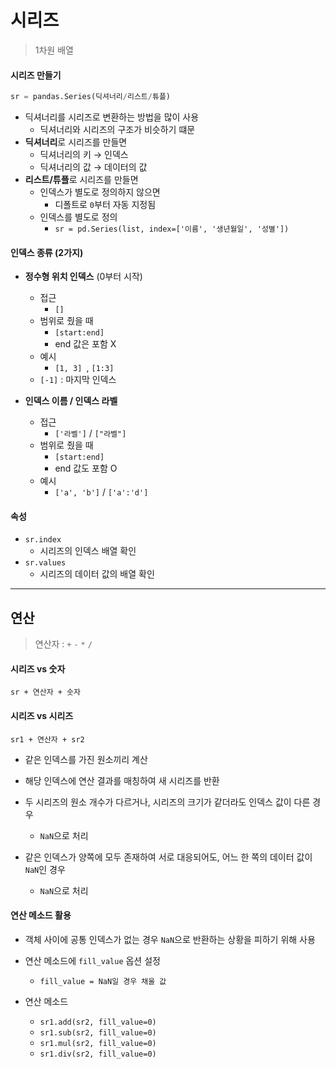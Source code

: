 # 시리즈

> 1차원 배열

#### 시리즈 만들기

```python
sr = pandas.Series(딕셔너리/리스트/튜플)
```

* 딕셔너리를 시리즈로 변환하는 방법을 많이 사용
  * 딕셔너리와 시리즈의 구조가 비슷하기 떄문
* **딕셔너리**로 시리즈를 만들면
  * 딕셔너리의 키 → 인덱스
  * 딕셔너리의 값 → 데이터의 값
* **리스트/튜플**로 시리즈를 만들면
  * 인덱스가 별도로 정의하지 않으면
    * 디폴트로 `0`부터 자동 지정됨
  * 인덱스를 별도로 정의
    * `sr = pd.Series(list, index=['이름', '생년월일', '성별'])`

#### 인덱스 종류 (2가지)

* **정수형 위치 인덱스** (0부터 시작)
  * 접근
    * `[]` 
  * 범위로 줬을 때 
    * `[start:end]` 
    * end 값은 포함 X
  * 예시
    * `[1, 3] `, `[1:3]`
  * `[-1]` : 마지막 인덱스
  
* **인덱스 이름 / 인덱스 라벨**
  * 접근
    * `['라벨']` / `["라벨"]`
  * 범위로 줬을 때
    * `[start:end]`
    * end 값도 포함 O
  * 예시
    * `['a', 'b']` / `['a':'d']`

#### 속성

* `sr.index`
  * 시리즈의 인덱스 배열 확인
* `sr.values`
  * 시리즈의 데이터 값의 배열 확인



---



## 연산

> 연산자 : `+` `-` `*` `/`

#### 시리즈 vs 숫자

`sr + 연산자 + 숫자`

#### 시리즈 vs 시리즈

`sr1 + 연산자 + sr2`

* 같은 인덱스를 가진 원소끼리 계산
* 해당 인덱스에 연산 결과를 매칭하여 새 시리즈를 반환

* 두 시리즈의 원소 개수가 다르거나, 시리즈의 크기가 같더라도 인덱스 값이 다른 경우
  * `NaN`으로 처리
* 같은 인덱스가 양쪽에 모두 존재하여 서로 대응되어도, 어느 한 쪽의 데이터 값이 `NaN`인 경우
  * `NaN`으로 처리

#### 연산 메소드 활용

* 객체 사이에 공통 인덱스가 없는 경우 `NaN`으로 반환하는 상황을 피하기 위해 사용
* 연산 메소드에 `fill_value` 옵션 설정
  * `fill_value = NaN일 경우 채울 값`

* 연산 메소드
  * `sr1.add(sr2, fill_value=0)`
  * `sr1.sub(sr2, fill_value=0)`
  * `sr1.mul(sr2, fill_value=0)`
  * `sr1.div(sr2, fill_value=0)`